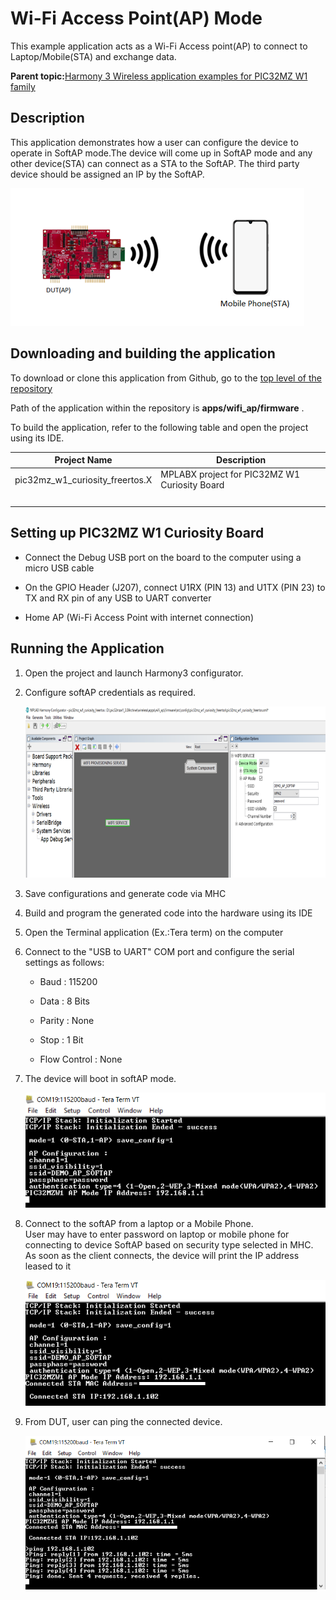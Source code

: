 # Wi-Fi Access Point\(AP\) Mode

This example application acts as a Wi-Fi Access point\(AP\) to connect to Laptop/Mobile\(STA\) and exchange data.

**Parent topic:**[Harmony 3 Wireless application examples for PIC32MZ W1 family](GUID-60AE2339-6045-4BAA-AEBC-AAEE24D8C566.md)

## Description

This application demonstrates how a user can configure the device to operate in SoftAP mode.The device will come up in SoftAP mode and any other device\(STA\) can connect as a STA to the SoftAP. The third party device should be assigned an IP by the SoftAP.

![wifi_ap_diagram](GUID-5CF2613A-1009-4A4B-9B0F-48A547AD3228-low.png)

## Downloading and building the application

To download or clone this application from Github, go to the [top level of the repository](https://github.com/Microchip-MPLAB-Harmony/wireless_apps_pic32mzw1_wfi32e01)

Path of the application within the repository is **apps/wifi\_ap/firmware** .

To build the application, refer to the following table and open the project using its IDE.

|Project Name|Description|
|------------|-----------|
|pic32mz\_w1\_curiosity\_freertos.X|MPLABX project for PIC32MZ W1 Curiosity Board|
| |

## Setting up PIC32MZ W1 Curiosity Board

-   Connect the Debug USB port on the board to the computer using a micro USB cable

-   On the GPIO Header \(J207\), connect U1RX \(PIN 13\) and U1TX \(PIN 23\) to TX and RX pin of any USB to UART converter

-   Home AP \(Wi-Fi Access Point with internet connection\)


## Running the Application

1.  Open the project and launch Harmony3 configurator.

2.  Configure softAP credentials as required.

    ![resized_wifi_ap_MHC1](GUID-26984E9F-50C0-4531-B422-5FE803F9DF93-low.png)

3.  Save configurations and generate code via MHC

4.  Build and program the generated code into the hardware using its IDE

5.  Open the Terminal application \(Ex.:Tera term\) on the computer

6.  Connect to the "USB to UART" COM port and configure the serial settings as follows:

    -   Baud : 115200

    -   Data : 8 Bits

    -   Parity : None

    -   Stop : 1 Bit

    -   Flow Control : None

7.  The device will boot in softAP mode.

    ![wifi_ap_log1](GUID-F0B429D9-4FCC-48E9-953A-3E58DFE9DAB2-low.png)

8.  Connect to the softAP from a laptop or a Mobile Phone.<br />User may have to enter password on laptop or mobile phone for connecting to device SoftAP based on security type selected in MHC.<br />As soon as the client connects, the device will print the IP address leased to it

    ![wifi_ap_log2](GUID-323027D5-A96F-476A-BC80-2A2599E30CD9-low.png)

9.  From DUT, user can ping the connected device.

    ![wifi_ap_log3](GUID-F5F5A017-1BC0-41A1-9467-38C2EB03778B-low.png)


